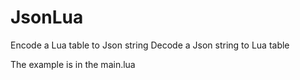 # JsonLua

Encode a Lua table to Json string
Decode a Json string to Lua table

The example is in the main.lua
